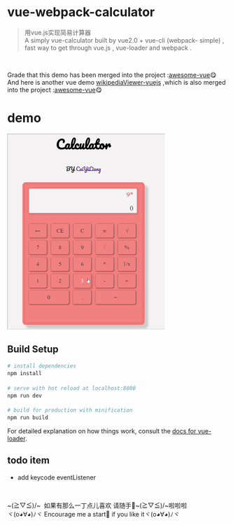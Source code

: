 # vue-webpack-calculator

> 用vue.js实现简易计算器<br>
>A simply vue-calculator built by vue2.0 + vue-cli (webpack- simple) ,<br> fast way to get through vue.js , vue-loader and webpack .
<br>

Grade that this demo has been merged into the project :<a href="https://github.com/vuejs/awesome-vue">awesome-vue</a>:yum:<br>
And here is another vue demo <a href="https://github.com/CaiYiLiang/vue-demos/tree/master/wikipediaViewer-vuejs">wikipediaViewer-vuejs</a> ,which is also merged into the project :<a href="https://github.com/vuejs/awesome-vue">awesome-vue</a>:yum:


# demo
<img src="./calculator_vuejs.gif" alt="calculator.vuejs-demo" width="360px" height="auto">
<br>

## Build Setup

``` bash
# install dependencies
npm install

# serve with hot reload at localhost:8080
npm run dev

# build for production with minification
npm run build
```
For detailed explanation on how things work, consult the [docs for vue-loader](http://vuejs.github.io/vue-loader).
<br>

## todo item
- add keycode eventListener
<br>

~(≧▽≦)/~  如果有那么一丁点儿喜欢 请随手🌟~(≧▽≦)/~啦啦啦 <br>
ヾ(o◕∀◕)ﾉヾ Encourage me a start🌟 if you like itヾ(o◕∀◕)ﾉヾ 
